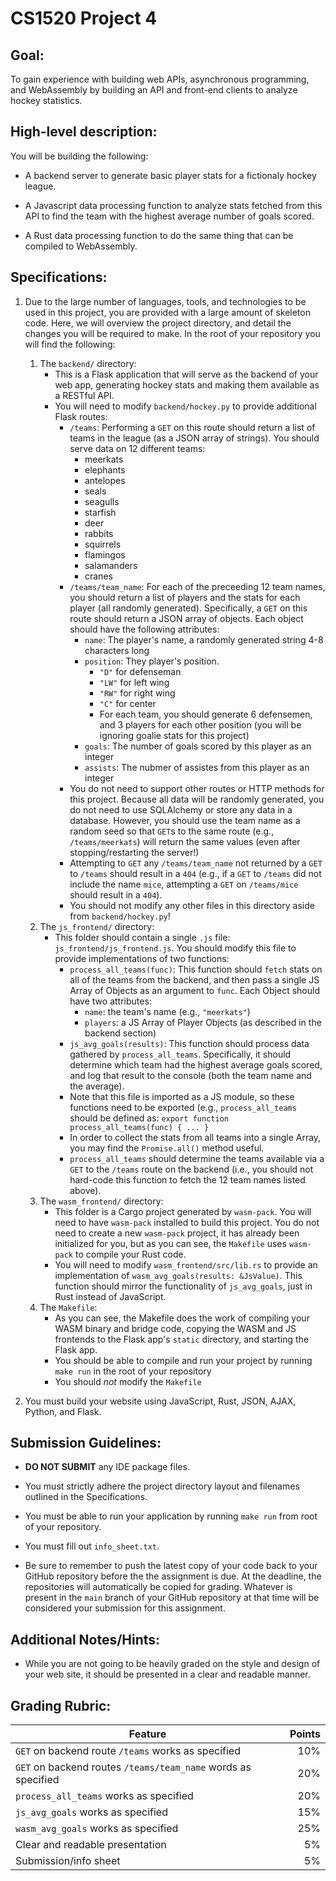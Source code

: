 # CS1520 Project 4

## Goal:
To gain experience with building web APIs, asynchronous programming, and
WebAssembly by building an API and front-end clients to analyze hockey
statistics.

## High-level description:
You will be building the following:

* A backend server to generate basic player stats for a fictionaly hockey
	league.

* A Javascript data processing function to analyze stats fetched from this
	API to find the team with the highest average number of goals scored.

* A Rust data processing function to do the same thing that can be compiled
	to WebAssembly.

## Specifications:
1. Due to the large number of languages, tools, and technologies to be used in
	this project, you are provided with a large amount of skeleton code. Here,
	we will overview the project directory, and detail the changes you will 
	be required to make. In the root of your repository you will find the
	following:
	
	1. The `backend/` directory:
		* This is a Flask application that will serve as the backend of your
			web app, generating hockey stats and making them available as a
			RESTful API.
		* You will need to modify `backend/hockey.py` to provide additional
			Flask routes:
			* `/teams`: Performing a `GET` on this route should return a
				list of teams in the league (as a JSON array of strings).
				You should serve data on 12 different teams:
				* meerkats
				* elephants
				* antelopes
				* seals
				* seagulls
				* starfish
				* deer
				* rabbits
				* squirrels
				* flamingos
				* salamanders
				* cranes
			* `/teams/team_name`: For each of the preceeding 12 team
				names, you should return a list of players and the stats
				for each player (all randomly generated). Specifically, a
				`GET` on this route should return a JSON array of objects.
				Each object should have the following attributes:
				* `name`: The player's name, a randomly generated string 4-8 characters long
				* `position`: They player's position.
					* `"D"` for defenseman
					* `"LW"` for left wing
					* `"RW"` for right wing
					* `"C"` for center 
					* For each team, you should generate 6 defensemen, and 3
						players for each other position (you will be ignoring
						goalie stats for this project)
				* `goals`: The number of goals scored by this player as an integer
				* `assists`: The nubmer of assistes from this player as an integer
			* You do not need to support other routes or HTTP methods for
				this project. Because all data will be randomly generated,
				you do not need to use SQLAlchemy or store any data in a
				database. However, you should use the team name as a random
				seed so that `GET`s to the same route (e.g.,
				`/teams/meerkats`) will return the same values (even after
				stopping/restarting the server!)
			* Attempting to `GET` any `/teams/team_name` not returned by
				a `GET` to `/teams` should result in a `404` (e.g., if a
				`GET` to `/teams` did not include the name `mice`, 
				attempting a `GET` on `/teams/mice` should result in a
				`404`).
			* You should not modify any other files in this directory aside
				from `backend/hockey.py`!
	1. The `js_frontend/` directory:
		* This folder should contain a single `.js` file: 
			`js_frontend/js_frontend.js`. You should modify this file to provide
			implementations of two functions:
			* `process_all_teams(func)`: This function should `fetch` stats
				on all of the teams from the backend, and then pass a
				single JS Array of Objects as an argument to `func`. Each
				Object should have two attributes:
				* `name`: the team's name (e.g., `"meerkats"`)
				* `players`: a JS Array of Player Objects (as described
					in the backend section)
			* `js_avg_goals(results)`: This function should process data
				gathered by `process_all_teams`. Specifically, it should 
				determine which team had the highest average goals scored,
				and log that result to the console (both the team name and
				the average).
			* Note that this file is imported as a JS module, so these
				functions need to be exported (e.g., `process_all_teams`
				should be defined as: `export function process_all_teams(func) { ... }`
			* In order to collect the stats from all teams into a single
				Array, you may find the `Promise.all()` method useful.
			* `process_all_teams` should determine the teams available via
				a `GET` to the `/teams` route on the backend (i.e., you 
				should not hard-code this function to fetch the 12 team
				names listed above).
	1. The `wasm_frontend/` directory:
		* This folder is a Cargo project generated by `wasm-pack`. You will
			need to have `wasm-pack` installed to build this project. You do
			not need to create a new `wasm-pack` project, it has already
			been initialized for you, but as you can see, the `Makefile` uses
			`wasm-pack` to compile your Rust code.
		* You will need to modify `wasm_frontend/src/lib.rs` to provide an 
			implementation of `wasm_avg_goals(results: &JsValue)`. This
			function should mirror the functionality of `js_avg_goals`, just
			in Rust instead of JavaScript.
	1. The `Makefile`:
		* As you can see, the Makefile does the work of compiling your WASM
			binary and bridge code, copying the WASM and JS frontends to the
			Flask app's `static` directory, and starting the Flask app.
		* You should be able to compile and run your project by running 
			`make run` in the root of your repository
		* You should *not* modify the `Makefile`

1. You must build your website using JavaScript, Rust, JSON, AJAX, Python, and
	Flask.

## Submission Guidelines:
* **DO NOT SUBMIT** any IDE package files.

* You must strictly adhere the project directory layout and filenames outlined
	in the Specifications.

* You must be able to run your application by running `make run` from root of
	your repository.

* You must fill out `info_sheet.txt`.

* Be sure to remember to push the latest copy of your code back to your
	GitHub repository before the the assignment is due. At the deadline, the
	repositories will automatically be copied for grading. Whatever is present
	in the `main` branch of your GitHub repository at that time will be
	considered your submission for this assignment.

## Additional Notes/Hints:
* While you are not going to be heavily graded on the style and design of your
	web site, it should be presented in a clear and readable manner.

## Grading Rubric:
| Feature | Points
| ------- | ------:
| `GET` on backend route `/teams` works as specified | 10%
| `GET`	on backend routes `/teams/team_name` words as specified | 20%
| `process_all_teams` works as specified | 20%
| `js_avg_goals` works as specified | 15%
| `wasm_avg_goals` works as specified | 25%
| Clear and readable presentation | 5%
| Submission/info sheet | 5%
